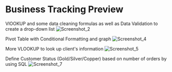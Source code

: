 # Business Tracking Preview
VlOOKUP and some data cleaning formulas as well as Data Validation to create a drop-down list
![Screenshot_2](https://user-images.githubusercontent.com/102008541/159830499-bcefdae3-dbcd-41a9-a7a1-64c4f2dbc3b5.png)


Pivot Table with Conditional Formatting and graph
![Screenshot_4](https://user-images.githubusercontent.com/102008541/159830501-87c02ca0-fe24-4976-81ef-c5bd5a10211d.png)


More VLOOKUP to look up client's information
![Screenshot_5](https://user-images.githubusercontent.com/102008541/159830502-6f932e67-b2a5-4482-bce0-de8c0bc0af75.png)

Define Customer Status (Gold/Silver/Copper) based on number of orders by using SQL
![Screenshot_7](https://user-images.githubusercontent.com/102008541/159831971-c7360b86-23dc-44f1-ae6a-921bd723e326.png)
